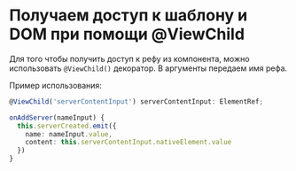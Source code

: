 # Получаем доступ к шаблону и DOM при помощи @ViewChild

Для того чтобы получить доступ к рефу из компонента, можно использовать `@ViewChild()` декоратор. В аргументы передаем
имя рефа.

Пример использования:

```ts
@ViewChild('serverContentInput') serverContentInput: ElementRef;

onAddServer(nameInput) {
  this.serverCreated.emit({
    name: nameInput.value,
    content: this.serverContentInput.nativeElement.value
  })
}
```
